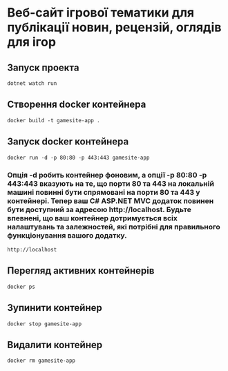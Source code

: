 # Веб-сайт ігрової тематики для публікації новин, рецензій, оглядів для ігор

## Запуск проекта
```dotnet watch run```

## Створення docker контейнера
```docker build -t gamesite-app .```

## Запуск docker контейнера
```docker run -d -p 80:80 -p 443:443 gamesite-app``` 
### Опція -d робить контейнер фоновим, а опції -p 80:80 -p 443:443 вказують на те, що порти 80 та 443 на локальній машині повинні бути спрямовані на порти 80 та 443 у контейнері. Тепер ваш C# ASP.NET MVC додаток повинен бути доступний за адресою http://localhost. Будьте впевнені, що ваш контейнер дотримується всіх налаштувань та залежностей, які потрібні для правильного функціонування вашого додатку.
```http://localhost```

## Перегляд активних контейнерів
```docker ps```

## Зупинити контейнер
```docker stop gamesite-app```

## Видалити контейнер
```docker rm gamesite-app```
